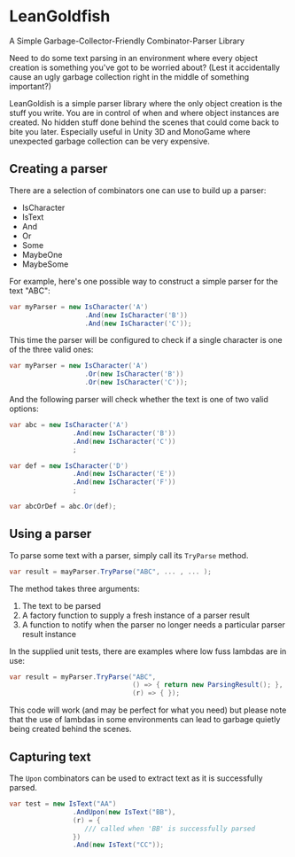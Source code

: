 # LeanGoldfish
A Simple Garbage-Collector-Friendly Combinator-Parser Library

Need to do some text parsing in an environment where every object creation is something you've got to be worried about?
(Lest it accidentally cause an ugly garbage collection right in the middle of something important?)

LeanGoldish is a simple parser library where the only object creation is the stuff you write.
You are in control of when and where object instances are created. 
No hidden stuff done behind the scenes that could come back to bite you later.
Especially useful in Unity 3D and MonoGame where unexpected garbage collection can be very expensive.

## Creating a parser

There are a selection of combinators one can use to build up a parser:

* IsCharacter
* IsText
* And
* Or
* Some
* MaybeOne
* MaybeSome

For example, here's one possible way to construct a simple parser for the text "ABC":

```c#
var myParser = new IsCharacter('A')
                   .And(new IsCharacter('B'))
                   .And(new IsCharacter('C'));
```

This time the parser will be configured to check if a single character is one of the three valid ones:

```c#
var myParser = new IsCharacter('A')
                   .Or(new IsCharacter('B'))
                   .Or(new IsCharacter('C'));
```

And the following parser will check whether the text is one of two valid options:

```c#
var abc = new IsCharacter('A')
                .And(new IsCharacter('B'))
                .And(new IsCharacter('C'))
                ;

var def = new IsCharacter('D')
                .And(new IsCharacter('E'))
                .And(new IsCharacter('F'))
                ;

var abcOrDef = abc.Or(def);
```

## Using a parser

To parse some text with a parser, simply call its `TryParse` method.

```c#
var result = mayParser.TryParse("ABC", ... , ... );
```

The method takes three arguments:
1. The text to be parsed
2. A factory function to supply a fresh instance of a parser result
3. A function to notify when the parser no longer needs a particular parser result instance

In the supplied unit tests, there are examples where low fuss lambdas are in use:

```c#
var result = myParser.TryParse("ABC", 
                               () => { return new ParsingResult(); }, 
                               (r) => { });
```

This code will work (and may be perfect for what you need) but please note that the use of lambdas in some environments can lead to garbage quietly being created behind the scenes.

## Capturing text

The `Upon` combinators can be used to extract text as it is successfully parsed.

```c#
var test = new IsText("AA")
                .AndUpon(new IsText("BB"), 
                (r) = {
                   /// called when 'BB' is successfully parsed
                })
                .And(new IsText("CC"));
```
